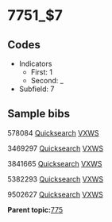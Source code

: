 # 7751\_$7

## Codes

-   Indicators
    -   First: 1
    -   Second: \_
-   Subfield: 7

## Sample bibs

578084 [Quicksearch](https://search.library.yale.edu/catalog/578084) [VXWS](http://prodorbis.library.yale.edu:7014/vxws/GetHoldingsService?bibId=578084)

3469297 [Quicksearch](https://search.library.yale.edu/catalog/3469297) [VXWS](http://prodorbis.library.yale.edu:7014/vxws/GetHoldingsService?bibId=3469297)

3841665 [Quicksearch](https://search.library.yale.edu/catalog/3841665) [VXWS](http://prodorbis.library.yale.edu:7014/vxws/GetHoldingsService?bibId=3841665)

5382293 [Quicksearch](https://search.library.yale.edu/catalog/5382293) [VXWS](http://prodorbis.library.yale.edu:7014/vxws/GetHoldingsService?bibId=5382293)

9502627 [Quicksearch](https://search.library.yale.edu/catalog/9502627) [VXWS](http://prodorbis.library.yale.edu:7014/vxws/GetHoldingsService?bibId=9502627)

**Parent topic:**[775](../../tags/775/775.md)

